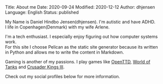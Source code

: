 Title: About me
Date: 2020-09-24
Modified: 2020-12-12
Author: dhjensen
Language: English
Status: published

My Name is Daniel Hindbo Jensen(dhjensen). I'm autistic and have ADHD.  
I life in Copenhagen(Denmark) with my wife Arlene.

I'm a tech enthusiast. I especially enjoy figuring out how computer systems work.  
For this site I choose Pelican as the static site generator because its written in
Python and allows me to write the content in Markdown.

Gaming is another of my passions. I play games like [OpenTTD](https://openttd.org/), [World of Tanks](https://worldoftanks.eu/) and [Crusader Kings III](https://www.crusaderkings.com/).

Check out my social profiles below for more information.
